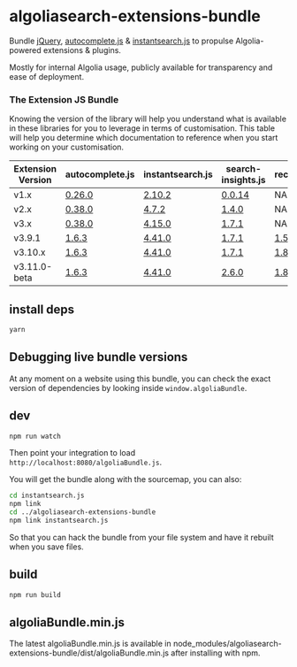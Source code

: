 # algoliasearch-extensions-bundle

Bundle [jQuery](http://jquery.com/), [autocomplete.js](https://github.com/algolia/autocomplete.js) & [instantsearch.js](https://github.com/algolia/instantsearch.js) to propulse Algolia-powered extensions & plugins.

Mostly for internal Algolia usage, publicly available for transparency and ease of deployment.

### The Extension JS Bundle

Knowing the version of the library will help you understand what is available in these libraries for you to leverage in terms of customisation. This table will help you determine which documentation to reference when you start working on your customisation.

| Extension Version | 	autocomplete.js                                                  | instantsearch.js | search-insights.js | recommend.js |
|-------------------|-------------------------------------------------------------------| --- | --- | --- |
| v1.x              | [0.26.0](https://github.com/algolia/autocomplete.js/tree/v0.26.0) | [2.10.2](https://github.com/algolia/instantsearch.js/tree/v2.10.2) | [0.0.14](https://cdn.jsdelivr.net/npm/search-insights@0.0.14) | NA |
| v2.x              | [0.38.0](https://github.com/algolia/autocomplete.js/tree/v0.38.0) | [4.7.2](https://github.com/algolia/instantsearch.js/tree/v4.7.2) | [1.4.0](https://github.com/algolia/search-insights.js/tree/v1.4.0) | NA |
| v3.x              | [0.38.0](https://github.com/algolia/autocomplete.js/tree/v0.38.0) | [4.15.0](https://github.com/algolia/instantsearch.js/tree/v4.15.0) | [1.7.1](https://github.com/algolia/search-insights.js/tree/v1.7.1) | NA |
| v3.9.1            | [1.6.3](https://github.com/algolia/autocomplete.js/tree/v1.6.3)   | [4.41.0](https://github.com/algolia/instantsearch.js/tree/v4.41.0) | [1.7.1](https://github.com/algolia/search-insights.js/tree/v1.7.1) | [1.5.0](https://github.com/algolia/recommend/tree/v1.5.0) |
| v3.10.x            | [1.6.3](https://github.com/algolia/autocomplete.js/tree/v1.6.3)   | [4.41.0](https://github.com/algolia/instantsearch.js/tree/v4.41.0) | [1.7.1](https://github.com/algolia/search-insights.js/tree/v1.7.1) | [1.8.0](https://github.com/algolia/recommend/tree/v1.8.0) |
| v3.11.0-beta            | [1.6.3](https://github.com/algolia/autocomplete.js/tree/v1.6.3)   | [4.41.0](https://github.com/algolia/instantsearch.js/tree/v4.41.0) | [2.6.0](https://github.com/algolia/search-insights.js/tree/v2.6.0) | [1.8.0](https://github.com/algolia/recommend/tree/v1.8.0) |
## install deps

```sh
yarn
```

## Debugging live bundle versions

At any moment on a website using this bundle, you can check the exact version of dependencies by looking inside `window.algoliaBundle`.

## dev

```sh
npm run watch
```

Then point your integration to load `http://localhost:8080/algoliaBundle.js`.

You will get the bundle along with the sourcemap, you can also:

```sh
cd instantsearch.js
npm link
cd ../algoliasearch-extensions-bundle
npm link instantsearch.js
```

So that you can hack the bundle from your file system and have it rebuilt when you
save files.

## build

```sh
npm run build
```

## algoliaBundle.min.js

The latest algoliaBundle.min.js is available in node_modules/algoliasearch-extensions-bundle/dist/algoliaBundle.min.js after installing with npm.
